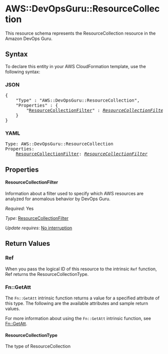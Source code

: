 # AWS::DevOpsGuru::ResourceCollection

This resource schema represents the ResourceCollection resource in the Amazon DevOps Guru.

## Syntax

To declare this entity in your AWS CloudFormation template, use the following syntax:

### JSON

<pre>
{
    "Type" : "AWS::DevOpsGuru::ResourceCollection",
    "Properties" : {
        "<a href="#resourcecollectionfilter" title="ResourceCollectionFilter">ResourceCollectionFilter</a>" : <i><a href="resourcecollectionfilter.md">ResourceCollectionFilter</a></i>,
    }
}
</pre>

### YAML

<pre>
Type: AWS::DevOpsGuru::ResourceCollection
Properties:
    <a href="#resourcecollectionfilter" title="ResourceCollectionFilter">ResourceCollectionFilter</a>: <i><a href="resourcecollectionfilter.md">ResourceCollectionFilter</a></i>
</pre>

## Properties

#### ResourceCollectionFilter

Information about a filter used to specify which AWS resources are analyzed for anomalous behavior by DevOps Guru.

_Required_: Yes

_Type_: <a href="resourcecollectionfilter.md">ResourceCollectionFilter</a>

_Update requires_: [No interruption](https://docs.aws.amazon.com/AWSCloudFormation/latest/UserGuide/using-cfn-updating-stacks-update-behaviors.html#update-no-interrupt)

## Return Values

### Ref

When you pass the logical ID of this resource to the intrinsic `Ref` function, Ref returns the ResourceCollectionType.

### Fn::GetAtt

The `Fn::GetAtt` intrinsic function returns a value for a specified attribute of this type. The following are the available attributes and sample return values.

For more information about using the `Fn::GetAtt` intrinsic function, see [Fn::GetAtt](https://docs.aws.amazon.com/AWSCloudFormation/latest/UserGuide/intrinsic-function-reference-getatt.html).

#### ResourceCollectionType

The type of ResourceCollection

